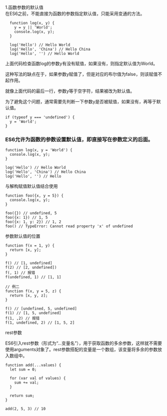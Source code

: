 1.函数参数的默认值<br>
在ES6之前，不能直接为函数的参数指定默认值，只能采用变通的方法。

      function log(x, y) {
        y = y || 'World';
        console.log(x, y);
      }
      
      log('Hello') // Hello World
      log('Hello', 'China') // Hello China
      log('Hello', '') // Hello World
      
上面代码检查函数log的参数y有没有赋值，如果没有，则指定默认值为World。<br>

这种写法的缺点在于，如果参数y赋值了，但是对应的布尔值为false，则该赋值不起作用。<br>

就像上面代码的最后一行，参数y等于空字符，结果被改为默认值。<br>

为了避免这个问题，通常需要先判断一下参数y是否被赋值，如果没有，再等于默认值。<br>

    if (typeof y === 'undefined') {
      y = 'World';
    }
    
<h3>ES6允许为函数的参数设置默认值，即直接写在参数定义的后面。</h3>

    function log(x, y = 'World') {
      console.log(x, y);
    }
    
    log('Hello') // Hello World
    log('Hello', 'China') // Hello China
    log('Hello', '') // Hello

与解构赋值默认值结合使用

    function foo({x, y = 5}) {
      console.log(x, y);
    }
    
    foo({}) // undefined, 5
    foo({x: 1}) // 1, 5
    foo({x: 1, y: 2}) // 1, 2
    foo() // TypeError: Cannot read property 'x' of undefined

参数默认值的位置

    function f(x = 1, y) {
      return [x, y];
    }
    
    f() // [1, undefined]
    f(2) // [2, undefined])
    f(, 1) // 报错
    f(undefined, 1) // [1, 1]
    
    // 例二
    function f(x, y = 5, z) {
      return [x, y, z];
    }
    
    f() // [undefined, 5, undefined]
    f(1) // [1, 5, undefined]
    f(1, ,2) // 报错
    f(1, undefined, 2) // [1, 5, 2]
    

rest参数<br>

ES6引入rest参数（形式为“...变量名”），用于获取函数的多余参数，这样就不需要使用arguments对象了。rest参数搭配的变量是一个数组，该变量将多余的参数放入数组中。

    function add(...values) {
      let sum = 0;
    
      for (var val of values) {
        sum += val;
      }
    
      return sum;
    }

    add(2, 5, 3) // 10
    











